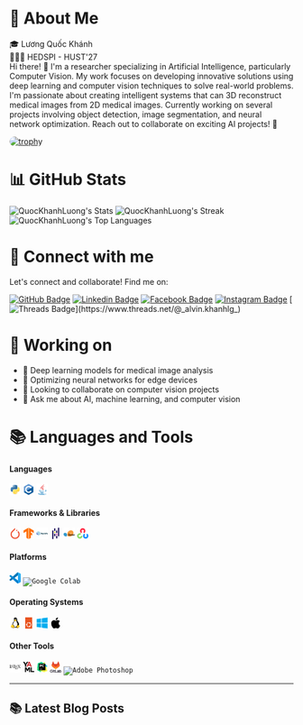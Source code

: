 # 💫 **About Me**
🎓 Lương Quốc Khánh<br>
🧑🏻‍💻 HEDSPI - HUST'27 <br>
Hi there! 👋 I'm a researcher specializing in Artificial Intelligence, particularly Computer Vision. My work focuses on developing innovative solutions using deep learning and computer vision techniques to solve real-world problems. I'm passionate about creating intelligent systems that can 3D reconstruct medical images from 2D medical images. Currently working on several projects involving object detection, image segmentation, and neural network optimization.
Reach out to collaborate on exciting AI projects! 🥇

<div style="border-radius: 10px; overflow: hidden;">
    <a href="https://github.com/QuocKhanhLuong/github-profile-trophy">
        <img src="https://github-profile-trophy.vercel.app/?username=QuocKhanhLuong&title=Stars,Followers,Commits,Repositories,MultipleLang,PullRequest&theme=onedark" style="border-radius: 10px;" alt="trophy"/>
    </a>
</div>         

# 📊 **GitHub Stats**
![QuocKhanhLuong's Stats](https://github-readme-stats.vercel.app/api?username=QuocKhanhLuong&theme=tokyonight&show_icons=true&hide_border=true&count_private=true)
![QuocKhanhLuong's Streak](https://github-readme-streak-stats.herokuapp.com/?user=QuocKhanhLuong&theme=tokyonight&hide_border=true)<br>
![QuocKhanhLuong's Top Languages](https://github-readme-stats.vercel.app/api/top-langs/?username=QuocKhanhLuong&theme=tokyonight&show_icons=true&hide_border=true&layout=donut-vertical)
#  📡 **Connect with me**  
Let's connect and collaborate! Find me on:

[![GitHub Badge](https://img.shields.io/github/followers/QuocKhanhLuong?style=social)](https://github.com/QuocKhanhLuong)
[![Linkedin Badge](https://img.shields.io/badge/linkedin-%230077B5.svg?style=for-the-badge&logo=linkedin&logoColor=white&link=https://www.linkedin.com/in/qu%E1%BB%91c-kh%C3%A1nh-l%C6%B0%C6%A1ng-05aa2b322/)](https://www.linkedin.com/in/qu%E1%BB%91c-kh%C3%A1nh-l%C6%B0%C6%A1ng-05aa2b322/)
[![Facebook Badge](https://img.shields.io/badge/Facebook-%231877F2.svg?style=for-the-badge&logo=Facebook&logoColor=white&link=https://www.facebook.com/alvin.khanh1g)](https://www.facebook.com/alvin.khanh1g)
[![Instagram Badge](https://img.shields.io/badge/Instagram-%23E4405F.svg?style=for-the-badge&logo=Instagram&logoColor=white&link=ttps://www.instagram.com/_alvin.khanhlg_/)](ttps://www.instagram.com/_alvin.khanhlg_/)
[![Threads Badge](https://img.shields.io/badge/Threads-000000?style=for-the-badge&logo=Threads&logoColor=white&link=https://www.threads.net/@_alvin.khanhlg_)](https://www.threads.net/@_alvin.khanhlg_)

# 🚀 **Working on**
- 🔭 Deep learning models for medical image analysis
- 🌱 Optimizing neural networks for edge devices
- 👯 Looking to collaborate on computer vision projects
- 💬 Ask me about AI, machine learning, and computer vision

# 📚 **Languages and Tools**

#### Languages
<code><img height="20" src="https://github.com/devicons/devicon/blob/master/icons/python/python-original.svg" title="Python" alt="Python" /></code>
<code><img height="20" src="https://github.com/devicons/devicon/blob/master/icons/c/c-original.svg" title="C" alt="C" /></code>
<code><img height="20" src="https://github.com/devicons/devicon/blob/master/icons/java/java-original.svg" title="Java" alt="Java" /></code>

#### Frameworks & Libraries
<code><img height="20" src="https://github.com/devicons/devicon/blob/master/icons/pytorch/pytorch-original.svg" title="PyTorch" alt="PyTorch" /></code>
<code><img height="20" src="https://github.com/devicons/devicon/blob/master/icons/tensorflow/tensorflow-original.svg" title="TensorFlow" alt="TensorFlow" /></code>
<code><img height="20" src="https://github.com/devicons/devicon/blob/master/icons/numpy/numpy-original-wordmark.svg" title="NumPy" alt="NumPy" /></code>
<code><img height="20" src="https://github.com/devicons/devicon/blob/master/icons/pandas/pandas-original.svg" title="Pandas" alt="Pandas" /></code>
<code><img height="20" src="https://github.com/devicons/devicon/blob/master/icons/scikitlearn/scikitlearn-original.svg" title="Sklearn" alt="Sklearn" /></code>
<code><img height="20" src="https://github.com/devicons/devicon/blob/master/icons/opencv/opencv-original.svg" title="OpenCV" alt="OpenCV" /></code>

#### Platforms
<code><img height="20" src="https://github.com/devicons/devicon/blob/master/icons/vscode/vscode-original.svg" title="VS Code" alt="VS Code" /></code>
<code><img height="20" src="https://colab.research.google.com/img/colab_favicon_256px.png" title="Google Colab" alt="Google Colab" /></code>

#### Operating Systems
<code><img height="20" src="https://github.com/devicons/devicon/blob/master/icons/linux/linux-original.svg" title="Linux" alt="Linux" /></code>
<code><img height="20" src="https://github.com/devicons/devicon/blob/master/icons/ubuntu/ubuntu-original.svg" title="Ubuntu" alt="Ubuntu" /></code>
<code><img height="20" src="https://github.com/devicons/devicon/blob/master/icons/windows8/windows8-original.svg" title="Windows" alt="Windows" /></code>
<code><img height="20" src="https://github.com/devicons/devicon/blob/master/icons/apple/apple-original.svg" title="Mac OS" alt="Mac OS" /></code>

#### Other Tools
<code><img height="20" src="https://github.com/devicons/devicon/blob/master/icons/latex/latex-original.svg" title="LaTeX" alt="LaTeX" /></code>
<code><img height="20" src="https://github.com/devicons/devicon/blob/master/icons/yaml/yaml-original.svg" title="YAML" alt="YAML" /></code>
<code><img height="20" src="https://github.com/devicons/devicon/blob/master/icons/pycharm/pycharm-original.svg" title="Pycharm" alt="Pycharm" /></code>
<code><img height="20" src="https://github.com/devicons/devicon/blob/master/icons/gitlab/gitlab-original-wordmark.svg" title="GitLab" alt="GitLab" /></code>
<code><img height="20" src="https://img.icons8.com/color/48/adobe-photoshop--v1.png" title="Adobe Photoshop" alt="Adobe Photoshop" /></code>

---

## 📚 Latest Blog Posts
<!-- BLOG-POST-LIST:START -->
<!-- BLOG-POST-LIST:END -->
